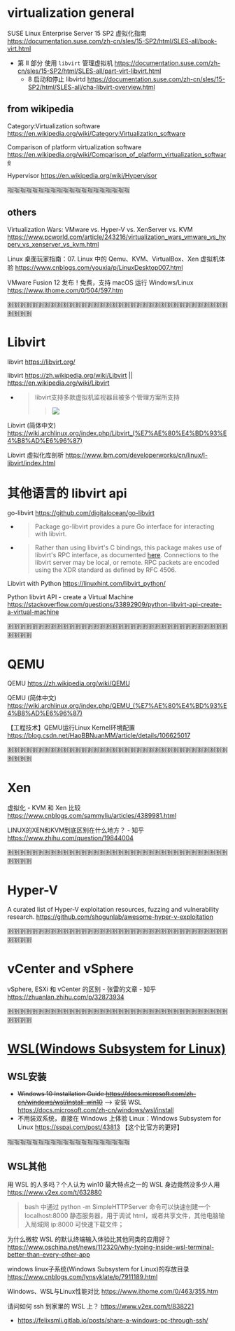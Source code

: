 
# virtualization general

SUSE Linux Enterprise Server 15 SP2 虚拟化指南 https://documentation.suse.com/zh-cn/sles/15-SP2/html/SLES-all/book-virt.html
- 第 II 部分 使用 `libvirt` 管理虚拟机 https://documentation.suse.com/zh-cn/sles/15-SP2/html/SLES-all/part-virt-libvirt.html
  * 8 启动和停止 libvirtd https://documentation.suse.com/zh-cn/sles/15-SP2/html/SLES-all/cha-libvirt-overview.html

## from wikipedia

Category:Virtualization software https://en.wikipedia.org/wiki/Category:Virtualization_software

Comparison of platform virtualization software https://en.wikipedia.org/wiki/Comparison_of_platform_virtualization_software

Hypervisor https://en.wikipedia.org/wiki/Hypervisor

:u6307::u6307::u6307::u6307::u6307::u6307::u6307::u6307::u6307::u6307::u6307::u6307::u6307::u6307::u6307::u6307::u6307::u6307::u6307::u6307:

## others

Virtualization Wars: VMware vs. Hyper-V vs. XenServer vs. KVM https://www.pcworld.com/article/243216/virtualization_wars_vmware_vs_hyperv_vs_xenserver_vs_kvm.html

Linux 桌面玩家指南：07. Linux 中的 Qemu、KVM、VirtualBox、Xen 虚拟机体验 https://www.cnblogs.com/youxia/p/LinuxDesktop007.html

VMware Fusion 12 发布！免费，支持 macOS 运行 Windows/Linux https://www.ithome.com/0/504/597.htm

:u5272::u5272::u5272::u5272::u5272::u5272::u5272::u5272::u5272::u5272::u5272::u5272::u5272::u5272::u5272::u5272::u5272::u5272::u5272::u5272::u5272::u5272::u5272::u5272::u5272::u5272::u5272::u5272::u5272::u5272::u5272::u5272::u5272::u5272::u5272::u5272::u5272::u5272::u5272::u5272:

# Libvirt

libvirt https://libvirt.org/

libvirt https://zh.wikipedia.org/wiki/Libvirt || https://en.wikipedia.org/wiki/Libvirt
- > libvirt支持多款虚拟机监视器且被多个管理方案所支持
  >> ![](https://upload.wikimedia.org/wikipedia/commons/thumb/d/d0/Libvirt_support.svg/450px-Libvirt_support.svg.png)

Libvirt (简体中文) https://wiki.archlinux.org/index.php/Libvirt_(%E7%AE%80%E4%BD%93%E4%B8%AD%E6%96%87)

Libvirt 虚拟化库剖析 https://www.ibm.com/developerworks/cn/linux/l-libvirt/index.html

# 其他语言的 libvirt api

go-libvirt https://github.com/digitalocean/go-libvirt
- > Package go-libvirt provides a pure Go interface for interacting with libvirt.
- > Rather than using libvirt's C bindings, this package makes use of libvirt's RPC interface, as documented [here](https://libvirt.org/internals/rpc.html). Connections to the libvirt server may be local, or remote. RPC packets are encoded using the XDR standard as defined by RFC 4506.

Libvirt with Python https://linuxhint.com/libvirt_python/

Python libvirt API - create a Virtual Machine https://stackoverflow.com/questions/33892909/python-libvirt-api-create-a-virtual-machine

:u5272::u5272::u5272::u5272::u5272::u5272::u5272::u5272::u5272::u5272::u5272::u5272::u5272::u5272::u5272::u5272::u5272::u5272::u5272::u5272::u5272::u5272::u5272::u5272::u5272::u5272::u5272::u5272::u5272::u5272::u5272::u5272::u5272::u5272::u5272::u5272::u5272::u5272::u5272::u5272:

# QEMU

QEMU https://zh.wikipedia.org/wiki/QEMU

QEMU (简体中文) https://wiki.archlinux.org/index.php/QEMU_(%E7%AE%80%E4%BD%93%E4%B8%AD%E6%96%87)

【工程技术】QEMU运行Linux Kernel环境配置 https://blog.csdn.net/HaoBBNuanMM/article/details/106625017

:u5272::u5272::u5272::u5272::u5272::u5272::u5272::u5272::u5272::u5272::u5272::u5272::u5272::u5272::u5272::u5272::u5272::u5272::u5272::u5272::u5272::u5272::u5272::u5272::u5272::u5272::u5272::u5272::u5272::u5272::u5272::u5272::u5272::u5272::u5272::u5272::u5272::u5272::u5272::u5272:

# Xen

虚拟化 - KVM 和 Xen 比较 https://www.cnblogs.com/sammyliu/articles/4389981.html

LINUX的XEN和KVM到底区别在什么地方？ - 知乎 https://www.zhihu.com/question/19844004

:u5272::u5272::u5272::u5272::u5272::u5272::u5272::u5272::u5272::u5272::u5272::u5272::u5272::u5272::u5272::u5272::u5272::u5272::u5272::u5272::u5272::u5272::u5272::u5272::u5272::u5272::u5272::u5272::u5272::u5272::u5272::u5272::u5272::u5272::u5272::u5272::u5272::u5272::u5272::u5272:

# Hyper-V

A curated list of Hyper-V exploitation resources, fuzzing and vulnerability research. https://github.com/shogunlab/awesome-hyper-v-exploitation

:u5272::u5272::u5272::u5272::u5272::u5272::u5272::u5272::u5272::u5272::u5272::u5272::u5272::u5272::u5272::u5272::u5272::u5272::u5272::u5272::u5272::u5272::u5272::u5272::u5272::u5272::u5272::u5272::u5272::u5272::u5272::u5272::u5272::u5272::u5272::u5272::u5272::u5272::u5272::u5272:

# vCenter and vSphere

vSphere, ESXi 和 vCenter 的区别 - 张雷的文章 - 知乎 https://zhuanlan.zhihu.com/p/32873934

:u5272::u5272::u5272::u5272::u5272::u5272::u5272::u5272::u5272::u5272::u5272::u5272::u5272::u5272::u5272::u5272::u5272::u5272::u5272::u5272::u5272::u5272::u5272::u5272::u5272::u5272::u5272::u5272::u5272::u5272::u5272::u5272::u5272::u5272::u5272::u5272::u5272::u5272::u5272::u5272:

# [WSL(Windows Subsystem for Linux)](https://blogs.msdn.microsoft.com/wsl/)

## WSL安装

- ~~Windows 10 Installation Guide https://docs.microsoft.com/zh-cn/windows/wsl/install-win10~~  -->  安装 WSL https://docs.microsoft.com/zh-cn/windows/wsl/install
- 不用装双系统，直接在 Windows 上体验 Linux：Windows Subsystem for Linux https://sspai.com/post/43813 【这个比官方的更好】

:u6307::u6307::u6307::u6307::u6307::u6307::u6307::u6307::u6307::u6307::u6307::u6307::u6307::u6307::u6307::u6307::u6307::u6307::u6307::u6307:

## WSL其他

用 WSL 的人多吗？个人认为 win10 最大特点之一的 WSL 身边竟然没多少人用 https://www.v2ex.com/t/632880
> bash 中通过 python -m SimpleHTTPServer 命令可以快速创建一个 localhost:8000 静态服务器，用于调试 html，或者共享文件，其他电脑输入局域网 ip:8000 可快速下载文件；

为什么微软 WSL 的默认终端输入体验比其他同类的应用好？ https://www.oschina.net/news/112320/why-typing-inside-wsl-terminal-better-than-every-other-app

windows linux子系统(Windows Subsystem for Linux)的存放目录 https://www.cnblogs.com/lynsyklate/p/7911189.html

Windows、WSL与Linux性能对比 https://www.ithome.com/0/463/355.htm

请问如何 ssh 到家里的 WSL 上？ https://www.v2ex.com/t/838221
- https://felixsmli.gitlab.io/posts/share-a-windows-pc-through-ssh/
